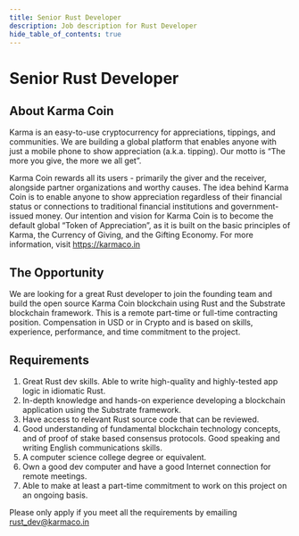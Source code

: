 ```yaml
---
title: Senior Rust Developer
description: Job description for Rust Developer
hide_table_of_contents: true
---
```


# Senior Rust Developer

## About Karma Coin
<p>Karma is an easy-to-use cryptocurrency for appreciations, tippings, and communities. We are building a global platform that enables anyone with just a mobile phone to show appreciation (a.k.a. tipping). Our motto is “The more you give, the more we all get”.</p>

<p>Karma Coin rewards all its users - primarily the giver and the receiver, alongside partner organizations and worthy causes. The idea behind Karma Coin is to enable anyone to show appreciation regardless of their financial status or connections to traditional financial institutions and government-issued money. Our intention and vision for Karma Coin is to become the default global “Token of Appreciation”, as it is built on the basic principles of Karma, the Currency of Giving, and the Gifting Economy. For more information, visit <a href="https://karmaco.in">https://karmaco.in</a></p> 



## The Opportunity
We are looking for a great Rust developer to join the founding team and build the open source Karma Coin blockchain using Rust and the Substrate blockchain framework. This is a remote part-time or full-time contracting position. Compensation in USD or in Crypto and is based on skills, experience, performance, and time commitment to the project.


## Requirements
1. Great Rust dev skills.
Able to write high-quality and highly-tested app logic in idiomatic Rust.
2. In-depth knowledge and hands-on experience developing a blockchain application using the Substrate framework.
3. Have access to relevant Rust source code that can be reviewed.
4. Good understanding of fundamental blockchain technology concepts, and of proof of stake based consensus protocols.
Good speaking and writing English communications skills.
5. A computer science college degree or equivalent.
6. Own a good dev computer and have a good Internet connection for remote meetings.
7. Able to make at least a part-time commitment to work on this project on an ongoing basis.


Please only apply if you meet all the requirements by emailing <a href='mailto://rust_dev@karmaco.in'>rust_dev@karmaco.in</a>